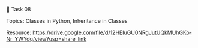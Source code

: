 🛑 Task 08

Topics: Classes in Python, Inheritance in Classes

Resource: https://drive.google.com/file/d/12HEIuGU0NRgJutUQkMUhGKo-Nr_YWYdq/view?usp=share_link